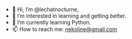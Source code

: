 - 👋 Hi, I’m @lechatnocturne,
- 👀 I’m interested in learning and getting better.
- 🌱 I’m currently learning Python.
- 📫 How to reach me: nekoline@gmail.com
<!---
lechatnocturne/lechatnocturne is a ✨ special ✨ repository because its `README.md` (this file) appears on your GitHub profile.
You can click the Preview link to take a look at your changes.
--->
